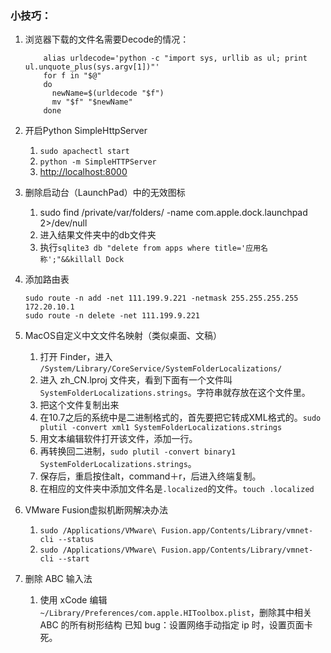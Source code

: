 ### 小技巧：
1. 浏览器下载的文件名需要Decode的情况：
    ```
        alias urldecode='python -c "import sys, urllib as ul; print ul.unquote_plus(sys.argv[1])"'
        for f in "$@"
        do
          newName=$(urldecode "$f")
          mv "$f" "$newName"
        done
    ```
2. 开启Python SimpleHttpServer
    1. ```sudo apachectl start```
    2. ```python -m SimpleHTTPServer```
    3. [http://localhost:8000](http://localhost:8000)

3.  删除启动台（LaunchPad）中的无效图标
    1. sudo find /private/var/folders/ -name com.apple.dock.launchpad 2>/dev/null
    2. 进入结果文件夹中的db文件夹
    3. 执行`sqlite3 db "delete from apps where title='应用名称';"&&killall Dock`
    
4.  添加路由表
    ```
    sudo route -n add -net 111.199.9.221 -netmask 255.255.255.255 172.20.10.1
    sudo route -n delete -net 111.199.9.221
    ```
5.  MacOS自定义中文文件名映射（类似桌面、文稿）
    1. 打开 Finder，进入 `/System/Library/CoreService/SystemFolderLocalizations/`
    2. 进入 zh_CN.lproj 文件夹，看到下面有一个文件叫 `SystemFolderLocalizations.strings`。字符串就存放在这个文件里。
    3. 把这个文件复制出来
    4. 在10.7之后的系统中是二进制格式的，首先要把它转成XML格式的。`sudo plutil -convert xml1 SystemFolderLocalizations.strings`
    5. 用文本编辑软件打开该文件，添加一行。
    6. 再转换回二进制，`sudo plutil -convert binary1 SystemFolderLocalizations.strings`。
    7. 保存后，重启按住alt，command＋r，后进入终端复制。
    8. 在相应的文件夹中添加文件名是`.localized`的文件。`touch .localized`
    
6. VMware Fusion虚拟机断网解决办法
    1. `sudo /Applications/VMware\ Fusion.app/Contents/Library/vmnet-cli --status`
    2. `sudo /Applications/VMware\ Fusion.app/Contents/Library/vmnet-cli --start`

7. 删除 ABC 输入法
    1. 使用 xCode 编辑`~/Library/Preferences/com.apple.HIToolbox.plist`，删除其中相关 ABC 的所有树形结构
    已知 bug：设置网络手动指定 ip 时，设置页面卡死。